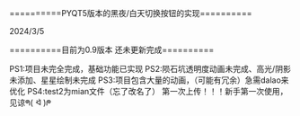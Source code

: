 ==========PYQT5版本的黑夜/白天切换按钮的实现==========

2024/3/5

==========目前为0.9版本 还未更新完成==========

PS1:项目未完全完成，基础功能已实现
PS2:陨石坑透明度动画未完成、高光/阴影未添加、星星绘制未完成
PS3:项目包含大量的动画，（可能有冗余）急需dalao来优化
PS4:test2为mian文件（忘了改名了）
第一次上传！！！新手第一次使用，见谅ᖗ( ᐛ )ᖘ
